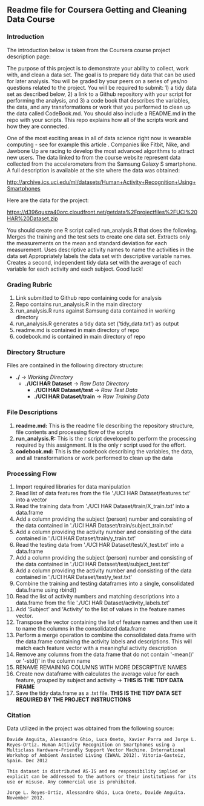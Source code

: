 ## Readme file for Coursera Getting and Cleaning Data Course

### Introduction
The introduction below is taken from the Coursera course project description page: 

>
The purpose of this project is to demonstrate your ability to collect, work with, and clean a data set. The goal is to prepare tidy data that can be used for later analysis. You will be graded by your peers on a series of yes/no questions related to the project. You will be required to submit: 1) a tidy data set as described below, 2) a link to a Github repository with your script for performing the analysis, and 3) a code book that describes the variables, the data, and any transformations or work that you performed to clean up the data called CodeBook.md. You should also include a README.md in the repo with your scripts. This repo explains how all of the scripts work and how they are connected.  
>
One of the most exciting areas in all of data science right now is wearable computing - see for example this article . Companies like Fitbit, Nike, and Jawbone Up are racing to develop the most advanced algorithms to attract new users. The data linked to from the course website represent data collected from the accelerometers from the Samsung Galaxy S smartphone. A full description is available at the site where the data was obtained: 
>
>
http://archive.ics.uci.edu/ml/datasets/Human+Activity+Recognition+Using+Smartphones
>
>
Here are the data for the project: 
>
>
https://d396qusza40orc.cloudfront.net/getdata%2Fprojectfiles%2FUCI%20HAR%20Dataset.zip
>
>
You should create one R script called run_analysis.R that does the following. 
Merges the training and the test sets to create one data set.
Extracts only the measurements on the mean and standard deviation for each measurement. 
Uses descriptive activity names to name the activities in the data set
Appropriately labels the data set with descriptive variable names. 
Creates a second, independent tidy data set with the average of each variable for each activity and each subject. 
Good luck!

### Grading Rubric
1. Link submitted to Github repo containing code for analysis
2. Repo contains run_analysis.R in the main directory
3. run_analysis.R runs against Samsung data contained in working directory
4. run_analysis.R generates a tidy data set ('tidy_data.txt') as output
5. readme.md is contained in main directory of repo
6. codebook.md is contained in main directory of repo


### Directory Structure
Files are contained in the following directory structure:

* **./**   -> *Working Directory*
  * **./UCI HAR Dataset**  -> *Raw Data Directory*
    * **./UCI HAR Dataset/test** -> *Raw Test Data*
    * **./UCI HAR Dataset/train** -> *Raw Training Data*


### File Descriptions
1. **readme.md:** This is the readme file describing the repository structure, file contents and processing flow of the scripts
2. **run_analysis.R:** This is the r script developed to perform the processing required by this assignment.  It is the only r script used for the effort.
3. **codebook.md:** This is the codebook describing the variables, the data, and all transformations or work performed to clean up the data


### Processing Flow
1. Import required libraries for data manipulation
2. Read list of data features from the file './UCI HAR Dataset/features.txt' into a vector
3. Read the training data from './UCI HAR Dataset/train/X_train.txt' into a data.frame
4. Add a column providing the subject (person) number and consisting of the data contained in
'./UCI HAR Dataset/train/subject_train.txt'
5. Add a column providing the activity number and consisting of the data contained in
'./UCI HAR Dataset/train/y_train.txt'
6. Read the testing data from './UCI HAR Dataset/test/X_test.txt' into a data.frame
7. Add a column providing the subject (person) number and consisting of the data contained in
'./UCI HAR Dataset/test/subject_test.txt'
8. Add a column providing the activity number and consisting of the data contained in
'./UCI HAR Dataset/test/y_test.txt'
9. Combine the training and testing dataframes into a single, consolidated data.frame using rbind()
10. Read the list of activity numbers and matching descriptions into a data.frame from the file
'./UCI HAR Dataset/activity_labels.txt'
11. Add 'Subject' and 'Activity' to the list of values in the feature names vector.
12. Transpose the vector containing the list of feature names and then use it to name the
columns in the consolidated data.frame
13. Perform a merge operation to combine the consolidated data.frame with the data.frame containing
the activity labels and descriptions.  This will match each feature vector with a meaningful activity
description
14. Remove any columns from the data.frame that do not contain '-mean()' or '-std()' in the column
name
15. RENAME REMAINING COLUMNS WITH MORE DESCRIPTIVE NAMES
16. Create new dataframe with calculates the average value for each feature, grouped by
subject and activity -> **THIS IS THE TIDY DATA FRAME**
17. Save the tidy data.frame as a .txt file.  **THIS IS THE TIDY DATA SET
REQUIRED BY THE PROJECT INSTRUCTIONS**


### Citation
Data utilized in the project was obtained from the following source:
```
Davide Anguita, Alessandro Ghio, Luca Oneto, Xavier Parra and Jorge L. Reyes-Ortiz. Human Activity Recognition on Smartphones using a Multiclass Hardware-Friendly Support Vector Machine. International Workshop of Ambient Assisted Living (IWAAL 2012). Vitoria-Gasteiz, Spain. Dec 2012

This dataset is distributed AS-IS and no responsibility implied or explicit can be addressed to the authors or their institutions for its use or misuse. Any commercial use is prohibited.

Jorge L. Reyes-Ortiz, Alessandro Ghio, Luca Oneto, Davide Anguita. November 2012.
```

